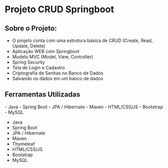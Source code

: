 # Projeto CRUD Springboot

<h2> Sobre o Projeto:</h2>

- O projeto conta com uma estrutura básica de CRUD (Create, Read, Update, Delete)
- Aplicação WEB com Springboot
- Modelo MVC (Model, View, Controller)
- Spring Security
- Tela de Login e Cadastro
- Criptografia de Senhas no Banco de Dados
- Salvando os dados em um banco de dados



<h2> Ferramentas Utilizadas</h2>
- Java
- Spring Boot
- JPA / Hibernate
- Maven
- HTML/CSS/JS
- Bootstrap
- MySQL

  - Java
  - Spring Boot
  - JPA / Hibernate
  - Maven
  - Thymeleaf
  - HTML/CSS/JS
  - Bootstrap
  - MySQL
